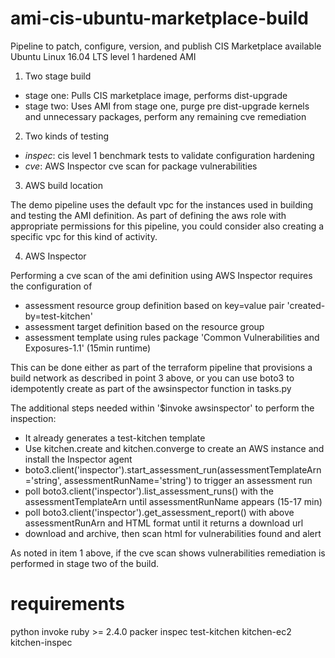 # ami-cis-ubuntu-marketplace-build
Pipeline to patch, configure, version, and publish CIS Marketplace available Ubuntu Linux 16.04 LTS level 1 hardened AMI

1. Two stage build

* stage one: Pulls CIS marketplace image, performs dist-upgrade
* stage two: Uses AMI from stage one, purge pre dist-upgrade kernels and unnecessary packages, perform any remaining cve remediation
   
2. Two kinds of testing

* _inspec_: cis level 1 benchmark tests to validate configuration hardening
* _cve_: AWS Inspector cve scan for package vulnerabilities

3. AWS build location

The demo pipeline uses the default vpc for the instances used in building and testing the AMI definition. As part of
defining the aws role with appropriate permissions for this pipeline, you could consider also creating a specific
vpc for this kind of activity.

4. AWS Inspector

Performing a cve scan of the ami definition using AWS Inspector requires the configuration of
* assessment resource group definition based on key=value pair 'created-by=test-kitchen'
* assessment target definition based on the resource group
* assessment template using rules package 'Common Vulnerabilities and Exposures-1.1' (15min runtime)

This can be done either as part of the terraform pipeline that provisions a build network as described in point 3 above,
or you can use boto3 to idempotently create as part of the awsinspector function in tasks.py

The additional steps needed within '$invoke awsinspector' to perform the inspection:
* It already generates a test-kitchen template
* Use kitchen.create and kitchen.converge to create an AWS instance and install the Inspector agent
* boto3.client('inspector').start_assessment_run(assessmentTemplateArn='string', assessmentRunName='string') to trigger an assessment run
* poll boto3.client('inspector').list_assessment_runs() with the assessmentTemplateArn until assessmentRunName appears (15-17 min)
* poll boto3.client('inspector').get_assessment_report() with above assessmentRunArn and HTML format until it returns a download url
* download and archive, then scan html for vulnerabilities found and alert

As noted in item 1 above, if the cve scan shows vulnerabilities remediation is performed in stage two of the build.


# requirements

python
invoke
ruby >= 2.4.0
packer
inspec
test-kitchen
kitchen-ec2
kitchen-inspec

